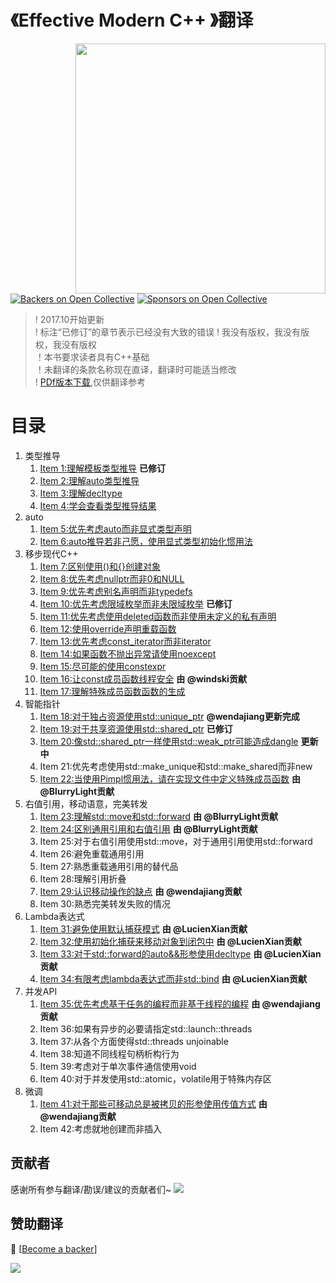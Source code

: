 # 《Effective Modern C++ 》翻译

<img src="https://github.com/kelthuzadx/EffectiveModernCppChinese/blob/master/x.public/1.png?raw=true" align="right" weight="300" height="400"/>

[![Backers on Open Collective](https://opencollective.com/EffectiveModernCppChinese/backers/badge.svg)](#backers)
 [![Sponsors on Open Collective](https://opencollective.com/EffectiveModernCppChinese/sponsors/badge.svg)](#sponsors) 

> ! 2017.10开始更新<br>
> ! 标注“已修订”的章节表示已经没有大致的错误
> ! 我没有版权，我没有版权，我没有版权<br>
> ！本书要求读者具有C++基础<br>
> ！未翻译的条款名称现在直译，翻译时可能适当修改<br>
> ! [PDf版本下载](x.public/EffectiveModernCpp.pdf),仅供翻译参考

# 目录
1. 类型推导
	1. [Item 1:理解模板类型推导](https://github.com/kelthuzadx/EffectiveModernCppChinese/blob/master/1.DeducingTypes/item1.md) __已修订__
	2. [Item 2:理解auto类型推导](https://github.com/kelthuzadx/EffectiveModernCppChinese/blob/master/1.DeducingTypes/item2.md)
	3. [Item 3:理解decltype](https://github.com/kelthuzadx/EffectiveModernCppChinese/blob/master/1.DeducingTypes/item3.md)
	3. [Item 4:学会查看类型推导结果](https://github.com/kelthuzadx/EffectiveModernCppChinese/blob/master/1.DeducingTypes/item4.md)
2. auto
	1. [Item 5:优先考虑auto而非显式类型声明](https://github.com/kelthuzadx/EffectiveModernCppChinese/blob/master/2.auto/item5.md)
	2. [Item 6:auto推导若非己愿，使用显式类型初始化惯用法](https://github.com/kelthuzadx/EffectiveModernCppChinese/blob/master/2.auto/item6.md)
3. 移步现代C++
	1. [Item 7:区别使用()和{}创建对象](https://github.com/kelthuzadx/EffectiveModernCppChinese/blob/master/3.MovingToModernCpp/item7.md)
	2. [Item 8:优先考虑nullptr而非0和NULL](https://github.com/kelthuzadx/EffectiveModernCppChinese/blob/master/3.MovingToModernCpp/item8.md)
	3. [Item 9:优先考虑别名声明而非typedefs](https://github.com/kelthuzadx/EffectiveModernCppChinese/blob/master/3.MovingToModernCpp/item9.md)
	4. [Item 10:优先考虑限域枚举而非未限域枚举](https://github.com/kelthuzadx/EffectiveModernCppChinese/blob/master/3.MovingToModernCpp/item10.md) __已修订__
	5. [Item 11:优先考虑使用deleted函数而非使用未定义的私有声明](https://github.com/kelthuzadx/EffectiveModernCppChinese/blob/master/3.MovingToModernCpp/item11.md)
	6. [Item 12:使用override声明重载函数](https://github.com/kelthuzadx/EffectiveModernCppChinese/blob/master/3.MovingToModernCpp/item12.md)
	7. [Item 13:优先考虑const_iterator而非iterator](https://github.com/kelthuzadx/EffectiveModernCppChinese/blob/master/3.MovingToModernCpp/item13.md)
	8. [Item 14:如果函数不抛出异常请使用noexcept](https://github.com/kelthuzadx/EffectiveModernCppChinese/blob/master/3.MovingToModernCpp/item14.md)
	9. [Item 15:尽可能的使用constexpr](https://github.com/kelthuzadx/EffectiveModernCppChinese/blob/master/3.MovingToModernCpp/item15.md)
	10. [Item 16:让const成员函数线程安全](https://github.com/kelthuzadx/EffectiveModernCppChinese/blob/master/3.MovingToModernCpp/item16.md) __由 @windski贡献__
	11. [Item 17:理解特殊成员函数函数的生成](https://github.com/kelthuzadx/EffectiveModernCppChinese/blob/master/3.MovingToModernCpp/item17.md) 
4. 智能指针
	1. [Item 18:对于独占资源使用std::unique_ptr](https://github.com/kelthuzadx/EffectiveModernCppChinese/blob/master/4.SmartPointers/item18.md) __@wendajiang更新完成__
	2. [Item 19:对于共享资源使用std::shared_ptr](https://github.com/kelthuzadx/EffectiveModernCppChinese/blob/master/4.SmartPointers/item19.md) __已修订__
	3. [Item 20:像std::shared_ptr一样使用std::weak_ptr可能造成dangle](https://github.com/kelthuzadx/EffectiveModernCppChinese/blob/master/4.SmartPointers/item20.md) __更新中__
	4. Item 21:优先考虑使用std::make_unique和std::make_shared而非new
	5. [Item 22:当使用Pimpl惯用法，请在实现文件中定义特殊成员函数](https://github.com/kelthuzadx/EffectiveModernCppChinese/blob/master/4.SmartPointers/item22.md) __由 @BlurryLight贡献__
5. 右值引用，移动语意，完美转发
	1. [Item 23:理解std::move和std::forward](https://github.com/kelthuzadx/EffectiveModernCppChinese/blob/master/5.RvalueReferences_MovingSemantics_And_PerfectForwarding/item23.md) __由 @BlurryLight贡献__
	2. [Item 24:区别通用引用和右值引用](https://github.com/kelthuzadx/EffectiveModernCppChinese/blob/master/5.RvalueReferences_MovingSemantics_And_PerfectForwarding/item24.md) __由 @BlurryLight贡献__
	3. Item 25:对于右值引用使用std::move，对于通用引用使用std::forward
	4. Item 26:避免重载通用引用
	5. Item 27:熟悉重载通用引用的替代品
	6. Item 28:理解引用折叠
	7. [Item 29:认识移动操作的缺点](https://github.com/kelthuzadx/EffectiveModernCppChinese/blob/master/5.RvalueReferences_MovingSemantics_And_PerfectForwarding/item29.md) __由 @wendajiang贡献__
	8. Item 30:熟悉完美转发失败的情况
6. Lambda表达式
	1. [Item 31:避免使用默认捕获模式](https://github.com/kelthuzadx/EffectiveModernCppChinese/blob/master/6.Lambda%20Expressions/item31.md) __由 @LucienXian贡献__
	2. [Item 32:使用初始化捕获来移动对象到闭包中](https://github.com/kelthuzadx/EffectiveModernCppChinese/blob/master/6.Lambda%20Expressions/item32.md) __由 @LucienXian贡献__
	3. [Item 33:对于std::forward的auto&&形参使用decltype](https://github.com/kelthuzadx/EffectiveModernCppChinese/blob/master/6.Lambda%20Expressions/item33.md) __由 @LucienXian贡献__
	4. [Item 34:有限考虑lambda表达式而非std::bind](https://github.com/kelthuzadx/EffectiveModernCppChinese/blob/master/6.Lambda%20Expressions/item34.md) __由 @LucienXian贡献__
7. 并发API
	1. [Item 35:优先考虑基于任务的编程而非基于线程的编程](https://github.com/kelthuzadx/EffectiveModernCppChinese/blob/master/7.The%20Concurrency%20API/item35.md) __由 @wendajiang贡献__
	2. Item 36:如果有异步的必要请指定std::launch::threads
	3. Item 37:从各个方面使得std::threads unjoinable
	4. Item 38:知道不同线程句柄析构行为
	5. Item 39:考虑对于单次事件通信使用void
	6. Item 40:对于并发使用std::atomic，volatile用于特殊内存区
8. 微调
	1. [Item 41:对于那些可移动总是被拷贝的形参使用传值方式](https://github.com/kelthuzadx/EffectiveModernCppChinese/blob/master/8.Tweaks/item41.md) __由 @wendajiang贡献__
	2. Item 42:考虑就地创建而非插入

## 贡献者

感谢所有参与翻译/勘误/建议的贡献者们~
<a href="https://github.com/kelthuzadx/EffectiveModernCppChinese/graphs/contributors"><img src="https://opencollective.com/EffectiveModernCppChinese/contributors.svg?width=890&button=false" /></a>


## 赞助翻译

 🙏 [[Become a backer](https://opencollective.com/EffectiveModernCppChinese#backer)]

<a href="https://opencollective.com/EffectiveModernCppChinese#backers" target="_blank"><img src="https://opencollective.com/EffectiveModernCppChinese/backers.svg?width=890"></a>

